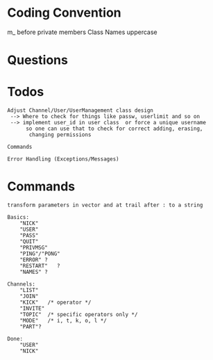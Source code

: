 # Coding Convention
m_ before private members
Class Names uppercase

# Questions

# Todos
	
	Adjust Channel/User/UserManagement class design
	 --> Where to check for things like passw, userlimit and so on
	 --> implement user_id in user class  or force a unique username 
	      so one can use that to check for correct adding, erasing,
		   changing permissions
	
	Commands

	Error Handling (Exceptions/Messages)

# Commands
    transform parameters in vector and at trail after : to a string

    Basics:
        "NICK"
        "USER"
        "PASS"
        "QUIT"
        "PRIVMSG"
        "PING"/"PONG"
        "ERROR" ?
        "RESTART"	?
        "NAMES" ?

    Channels:
        "LIST"
        "JOIN"
        "KICK"   /* operator */
        "INVITE"
        "TOPIC"  /* specific operators only */
        "MODE"   /* i, t, k, o, l */
        "PART"?

    Done:
        "USER"
        "NICK"
